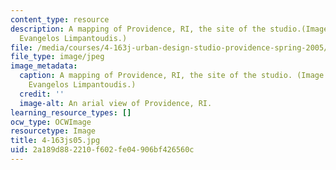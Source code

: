 ```yaml
---
content_type: resource
description: A mapping of Providence, RI, the site of the studio.(Image courtesy of
  Evangelos Limpantoudis.)
file: /media/courses/4-163j-urban-design-studio-providence-spring-2005/2a189d882210f602fe04906bf426560c_4-163js05.jpg
file_type: image/jpeg
image_metadata:
  caption: A mapping of Providence, RI, the site of the studio. (Image courtesy of
    Evangelos Limpantoudis.)
  credit: ''
  image-alt: An arial view of Providence, RI.
learning_resource_types: []
ocw_type: OCWImage
resourcetype: Image
title: 4-163js05.jpg
uid: 2a189d88-2210-f602-fe04-906bf426560c
---
```

